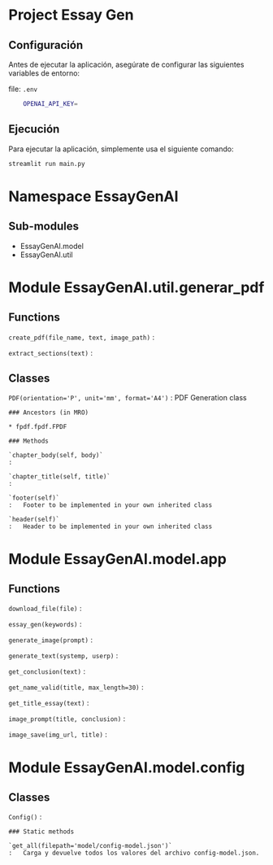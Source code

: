 Project Essay Gen
=================

## Configuración

Antes de ejecutar la aplicación, asegúrate de configurar las siguientes variables de entorno:

file: `.env`

```bash
    OPENAI_API_KEY=
```

## Ejecución

Para ejecutar la aplicación, simplemente usa el siguiente comando:

```bash
streamlit run main.py
```


Namespace EssayGenAI
====================

Sub-modules
-----------
* EssayGenAI.model
* EssayGenAI.util


Module EssayGenAI.util.generar_pdf
==================================

Functions
---------

`create_pdf(file_name, text, image_path)`
:

`extract_sections(text)`
:

Classes
-------

`PDF(orientation='P', unit='mm', format='A4')`
:   PDF Generation class

    ### Ancestors (in MRO)

    * fpdf.fpdf.FPDF

    ### Methods

    `chapter_body(self, body)`
    :

    `chapter_title(self, title)`
    :

    `footer(self)`
    :   Footer to be implemented in your own inherited class

    `header(self)`
    :   Header to be implemented in your own inherited class


Module EssayGenAI.model.app
===========================

Functions
---------

`download_file(file)`
:

`essay_gen(keywords)`
:

`generate_image(prompt)`
:

`generate_text(systemp, userp)`
:

`get_conclusion(text)`
:

`get_name_valid(title, max_length=30)`
:

`get_title_essay(text)`
:

`image_prompt(title, conclusion)`
:

`image_save(img_url, title)`
:


Module EssayGenAI.model.config
==============================

Classes
-------

`Config()`
:

    ### Static methods

    `get_all(filepath='model/config-model.json')`
    :   Carga y devuelve todos los valores del archivo config-model.json.
